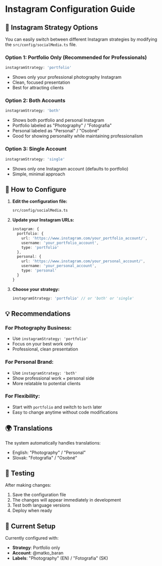 # Instagram Configuration Guide

## 🎯 Instagram Strategy Options

You can easily switch between different Instagram strategies by modifying the `src/config/socialMedia.ts` file.

### Option 1: Portfolio Only (Recommended for Professionals)
```typescript
instagramStrategy: 'portfolio'
```
- Shows only your professional photography Instagram
- Clean, focused presentation
- Best for attracting clients

### Option 2: Both Accounts
```typescript
instagramStrategy: 'both'
```
- Shows both portfolio and personal Instagram
- Portfolio labeled as "Photography" / "Fotografia"
- Personal labeled as "Personal" / "Osobné"
- Good for showing personality while maintaining professionalism

### Option 3: Single Account
```typescript
instagramStrategy: 'single'
```
- Shows only one Instagram account (defaults to portfolio)
- Simple, minimal approach

## 🔧 How to Configure

1. **Edit the configuration file:**
   ```bash
   src/config/socialMedia.ts
   ```

2. **Update your Instagram URLs:**
   ```typescript
   instagram: {
     portfolio: {
       url: 'https://www.instagram.com/your_portfolio_account/',
       username: 'your_portfolio_account',
       type: 'portfolio'
     },
     personal: {
       url: 'https://www.instagram.com/your_personal_account/',
       username: 'your_personal_account', 
       type: 'personal'
     }
   }
   ```

3. **Choose your strategy:**
   ```typescript
   instagramStrategy: 'portfolio' // or 'both' or 'single'
   ```

## 💡 Recommendations

### For Photography Business:
- Use `instagramStrategy: 'portfolio'`
- Focus on your best work only
- Professional, clean presentation

### For Personal Brand:
- Use `instagramStrategy: 'both'`
- Show professional work + personal side
- More relatable to potential clients

### For Flexibility:
- Start with `portfolio` and switch to `both` later
- Easy to change anytime without code modifications

## 🌍 Translations

The system automatically handles translations:
- English: "Photography" / "Personal"
- Slovak: "Fotografia" / "Osobné"

## 🚀 Testing

After making changes:
1. Save the configuration file
2. The changes will appear immediately in development
3. Test both language versions
4. Deploy when ready

## 📱 Current Setup

Currently configured with:
- **Strategy**: Portfolio only
- **Account**: @matko_baran
- **Labels**: "Photography" (EN) / "Fotografia" (SK)
